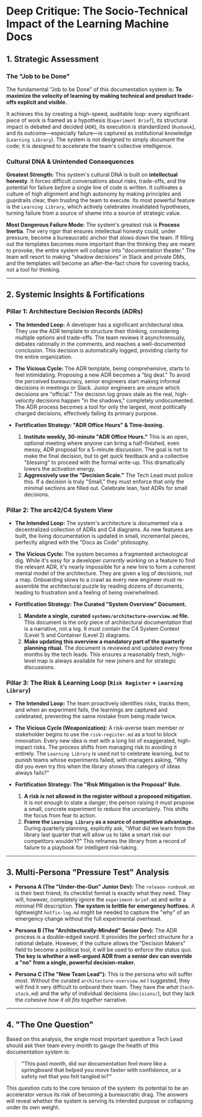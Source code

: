 # Deep Critique: The Socio-Technical Impact of the Learning Machine Docs

## 1. Strategic Assessment

### The "Job to be Done"

The fundamental "Job to be Done" of this documentation system is: **To maximize the velocity of learning by making technical and product trade-offs explicit and visible.**

It achieves this by creating a high-speed, auditable loop: every significant piece of work is framed as a hypothesis (`Experiment Brief`), its structural impact is debated and decided (`ADR`), its execution is standardized (`Runbook`), and its outcome—especially failure—is captured as institutional knowledge (`Learning Library`). The system is not designed to simply *document* the code; it is designed to accelerate the team's collective intelligence.

### Cultural DNA & Unintended Consequences

**Greatest Strength:** This system's cultural DNA is built on **intellectual honesty**. It forces difficult conversations about risks, trade-offs, and the potential for failure *before* a single line of code is written. It cultivates a culture of high alignment and high autonomy by making principles and guardrails clear, then trusting the team to execute. Its most powerful feature is the `Learning Library`, which actively celebrates invalidated hypotheses, turning failure from a source of shame into a source of strategic value.

**Most Dangerous Failure Mode:** The system's greatest risk is **Process Inertia**. The very rigor that ensures intellectual honesty could, under pressure, become a bureaucratic anchor that slows down the team. If filling out the templates becomes more important than the thinking they are meant to provoke, the entire system will collapse into "documentation theater." The team will resort to making "shadow decisions" in Slack and private DMs, and the templates will become an after-the-fact chore for covering tracks, not a tool for thinking.

---

## 2. Systemic Insights & Fortifications

### Pillar 1: Architecture Decision Records (ADRs)

* **The Intended Loop:** A developer has a significant architectural idea. They use the ADR template to structure their thinking, considering multiple options and trade-offs. The team reviews it asynchronously, debates rationally in the comments, and reaches a well-documented conclusion. This decision is automatically logged, providing clarity for the entire organization.

* **The Vicious Cycle:** The ADR template, being comprehensive, starts to feel intimidating. Proposing a new ADR becomes a "big deal." To avoid the perceived bureaucracy, senior engineers start making informal decisions in meetings or Slack. Junior engineers are unsure which decisions are "official." The decision log grows stale as the real, high-velocity decisions happen "in the shadows," completely undocumented. The ADR process becomes a tool for only the largest, most politically charged decisions, effectively failing its primary purpose.

* **Fortification Strategy: "ADR Office Hours" & Time-boxing.**
    1. **Institute weekly, 30-minute "ADR Office Hours."** This is an open, optional meeting where anyone can bring a half-finished, even messy, ADR proposal for a 5-minute discussion. The goal is not to make the final decision, but to get quick feedback and a collective "blessing" to proceed with the formal write-up. This dramatically lowers the activation energy.
    2. **Aggressively use the "Decision Scale."** The Tech Lead must police this. If a decision is truly "Small," they must enforce that only the minimal sections are filled out. Celebrate lean, fast ADRs for small decisions.

### Pillar 2: The arc42/C4 System View

* **The Intended Loop:** The system's architecture is documented via a decentralized collection of ADRs and C4 diagrams. As new features are built, the living documentation is updated in small, incremental pieces, perfectly aligned with the "Docs as Code" philosophy.

* **The Vicious Cycle:** The system becomes a fragmented archeological dig. While it's easy for a developer *currently working* on a feature to find the relevant ADR, it's nearly impossible for a new hire to form a coherent mental model of the architecture. They are given a log of decisions, not a map. Onboarding slows to a crawl as every new engineer must re-assemble the architectural puzzle by reading dozens of documents, leading to frustration and a feeling of being overwhelmed.

* **Fortification Strategy: The Curated "System Overview" Document.**
    1. **Mandate a single, curated `systems/architecture-overview.md` file.** This document is the *only* piece of architectural documentation that is a narrative, not a log. It must contain the C4 System Context (Level 1) and Container (Level 2) diagrams.
    2. **Make updating this overview a mandatory part of the quarterly planning ritual.** The document is reviewed and updated every three months by the tech leads. This ensures a reasonably fresh, high-level map is always available for new joiners and for strategic discussions.

### Pillar 3: The Risk & Learning Loop (`Risk Register` + `Learning Library`)

* **The Intended Loop:** The team proactively identifies risks, tracks them, and when an experiment fails, the learnings are captured and celebrated, preventing the same mistake from being made twice.

* **The Vicious Cycle (Weaponization):** A risk-averse team member or stakeholder begins to use the `risk-register.md` as a tool to block innovation. Every new idea is met with a long list of exaggerated, high-impact risks. The process shifts from managing risk to avoiding it entirely. The `Learning Library` is used not to celebrate learning, but to punish teams whose experiments failed, with managers asking, "Why did you even try this when the library shows this category of ideas always fails?"

* **Fortification Strategy: The "Risk Mitigation is the Proposal" Rule.**
    1. **A risk is not allowed in the register without a proposed mitigation.** It is not enough to state a danger; the person raising it must propose a small, concrete experiment to reduce the uncertainty. This shifts the focus from fear to action.
    2. **Frame the `Learning Library` as a source of competitive advantage.** During quarterly planning, explicitly ask, "What did we learn from the library last quarter that will allow us to take a smart risk our competitors wouldn't?" This reframes the library from a record of failure to a playbook for intelligent risk-taking.

---

## 3. Multi-Persona "Pressure Test" Analysis

* **Persona A (The "Under-the-Gun" Junior Dev):** The `release-runbook.md` is their best friend; its checklist format is exactly what they need. They will, however, completely ignore the `experiment-brief.md` and write a minimal PR description. **The system is brittle for emergency hotfixes.** A lightweight `hotfix-log.md` might be needed to capture the "why" of an emergency change without the full experimental overhead.

* **Persona B (The "Architecturally-Minded" Senior Dev):** The ADR process is a double-edged sword. It provides the perfect structure for a rational debate. However, if the culture allows the "Decision Makers" field to become a political tool, it will be used to enforce the status quo. **The key is whether a well-argued ADR from a senior dev can override a "no" from a single, powerful decision-maker.**

* **Persona C (The "New Team Lead"):** This is the persona who will suffer most. Without the curated `architecture-overview.md` I suggested, they will find it very difficult to onboard their team. They have the *what* (`tech-stack.md`) and the *why* of individual decisions (`decisions/`), but they lack the cohesive *how it all fits together* narrative.

---

## 4. "The One Question"

Based on this analysis, the single most important question a Tech Lead should ask their team every month to gauge the health of this documentation system is:

> **"This past month, did our documentation feel more like a springboard that helped you move faster with confidence, or a safety net that you felt tangled in?"**

This question cuts to the core tension of the system: its potential to be an accelerator versus its risk of becoming a bureaucratic drag. The answers will reveal whether the system is serving its intended purpose or collapsing under its own weight.
